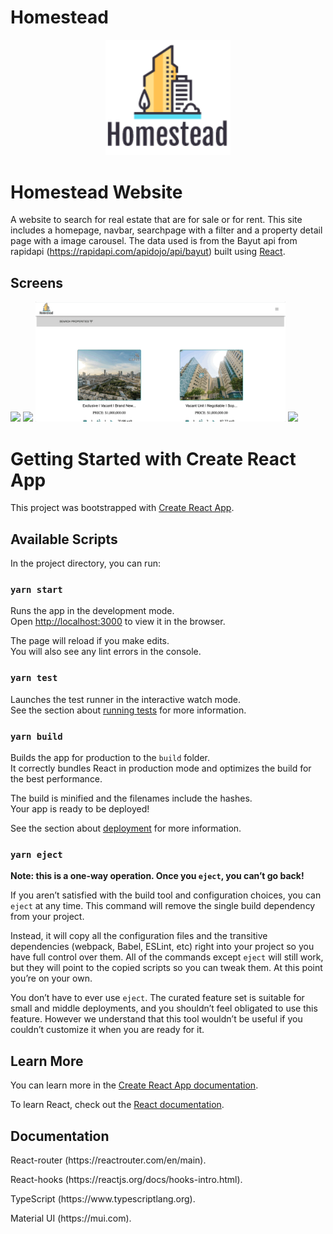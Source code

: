 # Homestead

<div align="center">
<img src="homestead/src/assets/logo.png" alt="Logo" width="200"/>
</div>

# Homestead Website

A website to search for real estate that are for sale or for rent. This site includes a homepage, navbar, searchpage with a filter and a property detail page with a image carousel.
The data used is from the Bayut api from rapidapi (https://rapidapi.com/apidojo/api/bayut)
built using [React](https://reactjs.org). 

## Screens

<div float="left">
<img
src="homestead/public/sampleScreens/homepageDemo.gif"height="auto" width="400" />
<img src="homestead/public/sampleScreens/navbarDemo.gif"height="auto" width="400" />
<img src="homestead/public/sampleScreens/searchFilterDemo.gif "height="auto" width="400" />
<img src="homestead/public/sampleScreens/propertyDetailsDemo.gif"height="auto" width="400" />
</div>

# Getting Started with Create React App

This project was bootstrapped with [Create React App](https://github.com/facebook/create-react-app).

## Available Scripts

In the project directory, you can run:

### `yarn start`

Runs the app in the development mode.\
Open [http://localhost:3000](http://localhost:3000) to view it in the browser.

The page will reload if you make edits.\
You will also see any lint errors in the console.

### `yarn test`

Launches the test runner in the interactive watch mode.\
See the section about [running tests](https://facebook.github.io/create-react-app/docs/running-tests) for more information.

### `yarn build`

Builds the app for production to the `build` folder.\
It correctly bundles React in production mode and optimizes the build for the best performance.

The build is minified and the filenames include the hashes.\
Your app is ready to be deployed!

See the section about [deployment](https://facebook.github.io/create-react-app/docs/deployment) for more information.

### `yarn eject`

**Note: this is a one-way operation. Once you `eject`, you can’t go back!**

If you aren’t satisfied with the build tool and configuration choices, you can `eject` at any time. This command will remove the single build dependency from your project.

Instead, it will copy all the configuration files and the transitive dependencies (webpack, Babel, ESLint, etc) right into your project so you have full control over them. All of the commands except `eject` will still work, but they will point to the copied scripts so you can tweak them. At this point you’re on your own.

You don’t have to ever use `eject`. The curated feature set is suitable for small and middle deployments, and you shouldn’t feel obligated to use this feature. However we understand that this tool wouldn’t be useful if you couldn’t customize it when you are ready for it.

## Learn More

You can learn more in the [Create React App documentation](https://facebook.github.io/create-react-app/docs/getting-started).

To learn React, check out the [React documentation](https://reactjs.org/).

## Documentation


<p>React-router (https://reactrouter.com/en/main).</p>
<p>React-hooks (https://reactjs.org/docs/hooks-intro.html).</p>
<p>TypeScript (https://www.typescriptlang.org).</p>
<p>Material UI (https://mui.com).</p>

